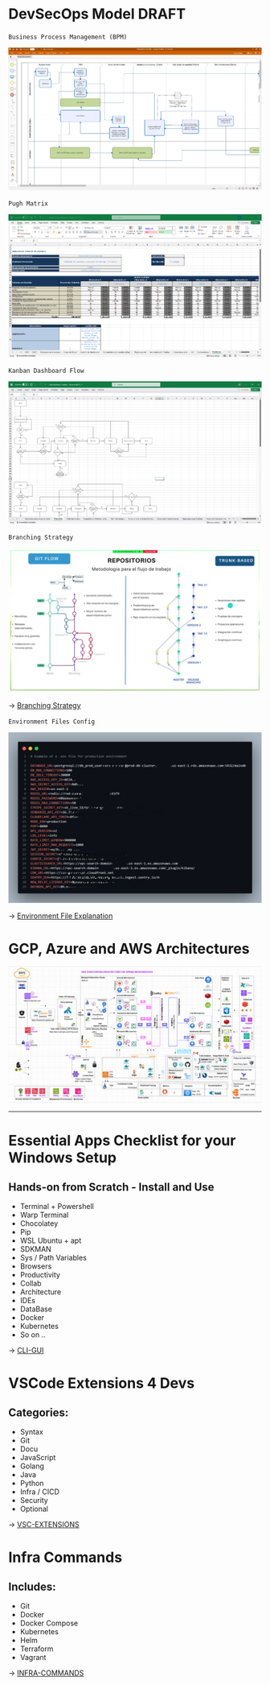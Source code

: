 # DevSecOps Model DRAFT

`Business Process Management (BPM)`

![](./img/devsecops-model.jpg)

`Pugh Matrix`

![](./img/pugh-matrix.jpg)

`Kanban Dashboard Flow`

![](./img/kanban.png)

`Branching Strategy`

![](./img/gitops_types.gif)

-> [Branching Strategy](branching_est.md)

`Environment Files Config`

![](./img/envfile.png)

-> [Environment File Explanation](env_explanation.md)

# GCP, Azure and AWS Architectures

![](img/awsarch.png)

----

# Essential Apps Checklist for your Windows Setup

## Hands-on from Scratch - Install and Use

- Terminal + Powershell
- Warp Terminal
- Chocolatey
- Pip
- WSL Ubuntu + apt
- SDKMAN
- Sys / Path Variables
- Browsers
- Productivity
- Collab
- Architecture
- IDEs
- DataBase
- Docker
- Kubernetes
- So on ..

-> [CLI-GUI](cli-gui.md)

# VSCode Extensions 4 Devs

## Categories:

- Syntax
- Git
- Docu
- JavaScript
- Golang
- Java
- Python
- Infra / CICD
- Security
- Optional

-> [VSC-EXTENSIONS](vsc-ext.md)

# Infra Commands

## Includes:

- Git
- Docker
- Docker Compose
- Kubernetes
- Helm
- Terraform
- Vagrant

-> [INFRA-COMMANDS](infra-cmds.md)
